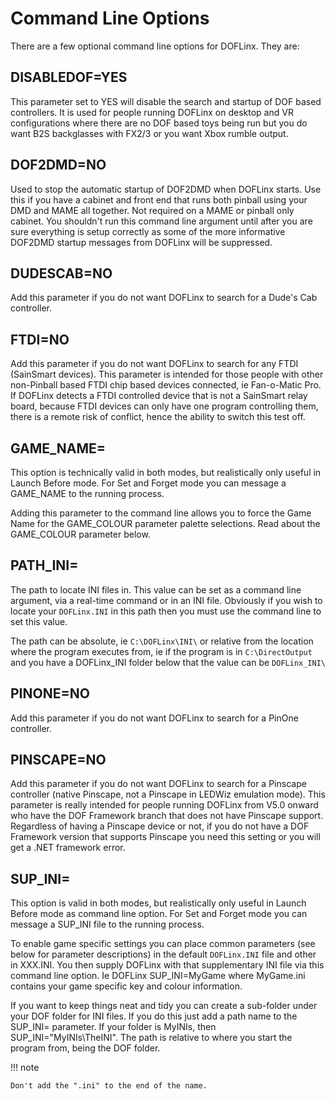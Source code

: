 # Command Line Options

There are a few optional command line options for DOFLinx. They are:

## DISABLEDOF=YES

This parameter set to YES will disable the search and startup of DOF
based controllers. It is used for people running DOFLinx on desktop and
VR configurations where there are no DOF based toys being run but you do
want B2S backglasses with FX2/3 or you want Xbox rumble output.

## DOF2DMD=NO

Used to stop the automatic startup of DOF2DMD when DOFLinx starts. Use
this if you have a cabinet and front end that runs both pinball using
your DMD and MAME all together. Not required on a MAME or pinball only
cabinet. You shouldn't run this command line argument until after you
are sure everything is setup correctly as some of the more informative
DOF2DMD startup messages from DOFLinx will be suppressed.

## DUDESCAB=NO

Add this parameter if you do not want DOFLinx to search for a Dude's Cab
controller.

## FTDI=NO

Add this parameter if you do not want DOFLinx to search for any FTDI
(SainSmart devices). This parameter is intended for those people with
other non-Pinball based FTDI chip based devices connected, ie
Fan-o-Matic Pro. If DOFLinx detects a FTDI controlled device that is not
a SainSmart relay board, because FTDI devices can only have one program
controlling them, there is a remote risk of conflict, hence the ability
to switch this test off.

## GAME_NAME=

This option is technically valid in both modes, but realistically only
useful in Launch Before mode. For Set and Forget mode you can message a
GAME_NAME to the running process.

Adding this parameter to the command line allows you to force the Game
Name for the GAME_COLOUR parameter palette selections. Read about the
GAME_COLOUR parameter below.

## PATH_INI=

The path to locate INI files in. This value can be set as a command line
argument, via a real-time command or in an INI file. Obviously if you
wish to locate your `DOFLinx.INI` in this path then you must use the
command line to set this value.

The path can be absolute, ie `C:\DOFLinx\INI\` or relative from the
location where the program executes from, ie if the program is in
`C:\DirectOutput` and you have a DOFLinx_INI folder below that the value
can be `DOFLinx_INI\`

## PINONE=NO

Add this parameter if you do not want DOFLinx to search for a PinOne
controller.

## PINSCAPE=NO

Add this parameter if you do not want DOFLinx to search for a Pinscape
controller (native Pinscape, not a Pinscape in LEDWiz emulation mode).
This parameter is really intended for people running DOFLinx from V5.0
onward who have the DOF Framework branch that does not have Pinscape
support. Regardless of having a Pinscape device or not, if you do not
have a DOF Framework version that supports Pinscape you need this
setting or you will get a .NET framework error.

## SUP_INI=

This option is valid in both modes, but realistically only useful in
Launch Before mode as command line option. For Set and Forget mode you
can message a SUP_INI file to the running process.

To enable game specific settings you can place common parameters (see
below for parameter descriptions) in the default `DOFLinx.INI` file and
other in XXX.INI. You then supply DOFLinx with that supplementary INI
file via this command line option. Ie DOFLinx SUP_INI=MyGame where
MyGame.ini contains your game specific key and colour information.

If you want to keep things neat and tidy you can create a sub-folder
under your DOF folder for INI files. If you do this just add a path name
to the SUP_INI= parameter. If your folder is MyINIs, then
SUP_INI="MyINIs\TheINI". The path is relative to where you start the
program from, being the DOF folder.

!!! note

    Don't add the ".ini" to the end of the name.
